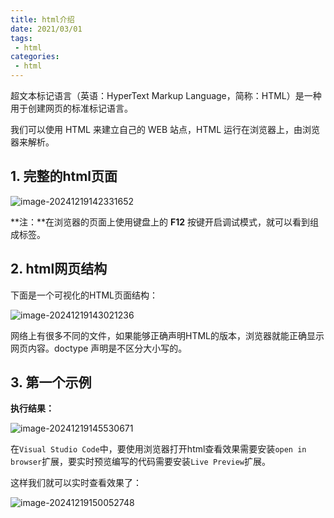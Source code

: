```yaml
---
title: html介绍
date: 2021/03/01
tags:
 - html
categories:
 - html
---
```

超文本标记语言（英语：HyperText Markup Language，简称：HTML）是一种用于创建网页的标准标记语言。

我们可以使用 HTML 来建立自己的 WEB 站点，HTML 运行在浏览器上，由浏览器来解析。



## 1. 完整的html页面

![image-20241219142331652](https://bucket-linxc.oss-cn-guangzhou.aliyuncs.com/images/image-20241219142331652.png)



**注：**在浏览器的页面上使用键盘上的 **F12** 按键开启调试模式，就可以看到组成标签。

## 2. html网页结构

下面是一个可视化的HTML页面结构：

![image-20241219143021236](https://bucket-linxc.oss-cn-guangzhou.aliyuncs.com/images/image-20241219143021236.png)





网络上有很多不同的文件，如果能够正确声明HTML的版本，浏览器就能正确显示网页内容。doctype 声明是不区分大小写的。

## 3. 第一个示例


**执行结果：**

![image-20241219145530671](https://bucket-linxc.oss-cn-guangzhou.aliyuncs.com/images/image-20241219145530671.png)

在```Visual Studio Code```中，要使用浏览器打开html查看效果需要安装```open in browser```扩展，要实时预览编写的代码需要安装```Live Preview```扩展。

这样我们就可以实时查看效果了：

![image-20241219150052748](https://bucket-linxc.oss-cn-guangzhou.aliyuncs.com/images/image-20241219150052748.png)
